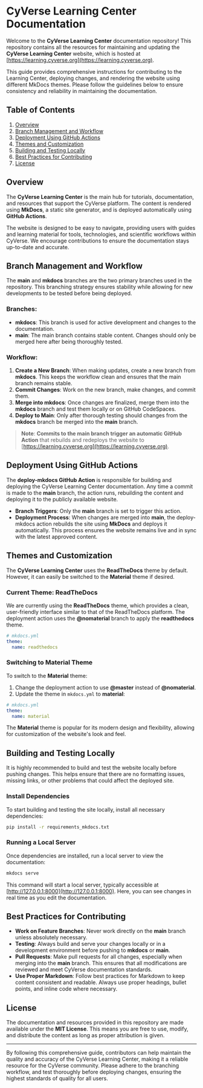 # CyVerse Learning Center Documentation

Welcome to the **CyVerse Learning Center** documentation repository! This repository contains all the resources for maintaining and updating the **CyVerse Learning Center** website, which is hosted at [https://learning.cyverse.org](https://learning.cyverse.org).

This guide provides comprehensive instructions for contributing to the Learning Center, deploying changes, and rendering the website using different MkDocs themes. Please follow the guidelines below to ensure consistency and reliability in maintaining the documentation.

## Table of Contents
1. [Overview](#overview)
2. [Branch Management and Workflow](#branch-management-and-workflow)
3. [Deployment Using GitHub Actions](#deployment-using-github-actions)
4. [Themes and Customization](#themes-and-customization)
5. [Building and Testing Locally](#building-and-testing-locally)
6. [Best Practices for Contributing](#best-practices-for-contributing)
7. [License](#license)

## Overview
The **CyVerse Learning Center** is the main hub for tutorials, documentation, and resources that support the CyVerse platform. The content is rendered using **MkDocs**, a static site generator, and is deployed automatically using **GitHub Actions**.

The website is designed to be easy to navigate, providing users with guides and learning material for tools, technologies, and scientific workflows within CyVerse. We encourage contributions to ensure the documentation stays up-to-date and accurate.

## Branch Management and Workflow
The **main** and **mkdocs** branches are the two primary branches used in the repository. This branching strategy ensures stability while allowing for new developments to be tested before being deployed.

### Branches:
- **mkdocs**: This branch is used for active development and changes to the documentation.
- **main**: The main branch contains stable content. Changes should only be merged here after being thoroughly tested.

### Workflow:
1. **Create a New Branch**: When making updates, create a new branch from **mkdocs**. This keeps the workflow clean and ensures that the main branch remains stable.
2. **Commit Changes**: Work on the new branch, make changes, and commit them.
3. **Merge into mkdocs**: Once changes are finalized, merge them into the **mkdocs** branch and test them locally or on GitHub CodeSpaces.
4. **Deploy to Main**: Only after thorough testing should changes from the **mkdocs** branch be merged into the **main** branch.

> **Note**: **Commits to the main branch trigger an automatic GitHub Action** that rebuilds and redeploys the website to [https://learning.cyverse.org](https://learning.cyverse.org).

## Deployment Using GitHub Actions
The **deploy-mkdocs GitHub Action** is responsible for building and deploying the CyVerse Learning Center documentation. Any time a commit is made to the **main** branch, the action runs, rebuilding the content and deploying it to the publicly available website.

- **Branch Triggers**: Only the **main** branch is set to trigger this action.
- **Deployment Process**: When changes are merged into **main**, the deploy-mkdocs action rebuilds the site using **MkDocs** and deploys it automatically. This process ensures the website remains live and in sync with the latest approved content.

## Themes and Customization
The **CyVerse Learning Center** uses the **ReadTheDocs** theme by default. However, it can easily be switched to the **Material** theme if desired.

### Current Theme: ReadTheDocs
We are currently using the **ReadTheDocs** theme, which provides a clean, user-friendly interface similar to that of the ReadTheDocs platform. The deployment action uses the **@nomaterial** branch to apply the **readthedocs** theme.

```yaml
# mkdocs.yml
theme:
  name: readthedocs
```

### Switching to Material Theme
To switch to the **Material** theme:
1. Change the deployment action to use **@master** instead of **@nomaterial**.
2. Update the theme in `mkdocs.yml` to **material**:

```yaml
# mkdocs.yml
theme:
  name: material
```

The **Material** theme is popular for its modern design and flexibility, allowing for customization of the website's look and feel.

## Building and Testing Locally
It is highly recommended to build and test the website locally before pushing changes. This helps ensure that there are no formatting issues, missing links, or other problems that could affect the deployed site.

### Install Dependencies
To start building and testing the site locally, install all necessary dependencies:

```sh
pip install -r requirements_mkdocs.txt
```

### Running a Local Server
Once dependencies are installed, run a local server to view the documentation:

```sh
mkdocs serve
```

This command will start a local server, typically accessible at [http://127.0.0.1:8000](http://127.0.0.1:8000). Here, you can see changes in real time as you edit the documentation.

## Best Practices for Contributing
- **Work on Feature Branches**: Never work directly on the **main** branch unless absolutely necessary.
- **Testing**: Always build and serve your changes locally or in a development environment before pushing to **mkdocs** or **main**.
- **Pull Requests**: Make pull requests for all changes, especially when merging into the **main** branch. This ensures that all modifications are reviewed and meet CyVerse documentation standards.
- **Use Proper Markdown**: Follow best practices for Markdown to keep content consistent and readable. Always use proper headings, bullet points, and inline code where necessary.

## License
The documentation and resources provided in this repository are made available under the **MIT License**. This means you are free to use, modify, and distribute the content as long as proper attribution is given.

---

By following this comprehensive guide, contributors can help maintain the quality and accuracy of the CyVerse Learning Center, making it a reliable resource for the CyVerse community. Please adhere to the branching workflow, and test thoroughly before deploying changes, ensuring the highest standards of quality for all users.

